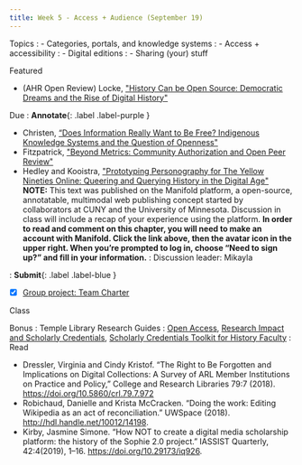 ```yaml
---
title: Week 5 - Access + Audience (September 19)
---
```


Topics
: - Categories, portals, and knowledge systems
: - Access + accessibility
: - Digital editions
: - Sharing (your) stuff

Featured
- (AHR Open Review) Locke, ["History Can be Open Source: Democratic Dreams and the Rise of Digital History"](https://ahropenreview.com/)

Due
: **Annotate**{: .label .label-purple }
  - Christen, [“Does Information Really Want to Be Free? Indigenous Knowledge Systems and the Question of Openness"](https://github.com/HIST5152/pdfs/blob/main/Christen_DoesInformationReallyWanttobeFree.pdf?raw=true)
  - Fitzpatrick, ["Beyond Metrics: Community Authorization and Open Peer Review"](https://github.com/HIST5152/pdfs/blob/main/Fitzpatrick_Beyond%20Metrics%20Community%20Authorization%20and%20Open%20Peer%20Review.pdf?raw=true)
  - Hedley and Kooistra, ["Prototyping Personography for The Yellow Nineties Online: Queering and Querying History in the Digital Age"](https://dhdebates.gc.cuny.edu/read/untitled-4e08b137-aec5-49a4-83c0-38258425f145/section/8e224811-5779-4444-9dbf-011f71cb1d4b) **NOTE:** This text was published on the Manifold platform, a open-source, annotatable, multimodal web publishing concept started by collaborators at CUNY and the University of Minnesota. Discussion in class will include a recap of your experience using the platform. **In order to read and comment on this chapter, you will need to make an account with Manifold. Click the link above, then the avatar icon in the upper right. When you’re prompted to log in, choose “Need to sign up?” and fill in your information.**
: Discussion leader: Mikayla

: **Submit**{: .label .label-blue }
  - [x] [Group project: Team Charter](https://hist5152.github.io/fall22/assignments/#the-team-charter)


Class

Bonus
: Temple Library Research Guides
    : [Open Access](https://guides.temple.edu/openaccess), [Research Impact and Scholarly Credentials](https://guides.temple.edu/toolkit), [Scholarly Credentials Toolkit for History Faculty](https://guides.temple.edu/history_cred)
: Read
- Dressler, Virginia and Cindy Kristof. “The Right to Be Forgotten and Implications on Digital Collections: A Survey of ARL Member Institutions on Practice and Policy,” College and Research Libraries 79:7 (2018). https://doi.org/10.5860/crl.79.7.972
- Robichaud, Danielle and Krista McCracken. “Doing the work: Editing Wikipedia as an act of reconciliation.” UWSpace (2018). http://hdl.handle.net/10012/14198.
- Kirby, Jasmine Simone. “How NOT to create a digital media scholarship platform: the history of the Sophie 2.0 project.” IASSIST Quarterly, 42:4(2019), 1–16. https://doi.org/10.29173/iq926.